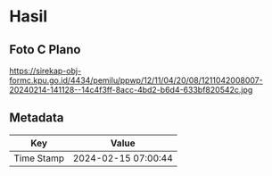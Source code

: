 # Hasil

## Foto C Plano

https://sirekap-obj-formc.kpu.go.id/4434/pemilu/ppwp/12/11/04/20/08/1211042008007-20240214-141128--14c4f3ff-8acc-4bd2-b6d4-633bf820542c.jpg


## Metadata

| Key        | Value               |
| ---------- | ------------------- |
| Time Stamp | 2024-02-15 07:00:44 |




